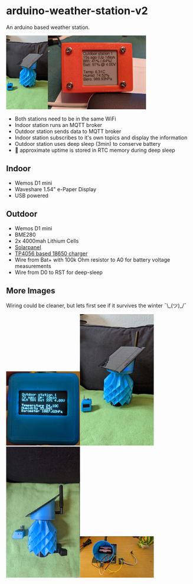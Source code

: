 # arduino-weather-station-v2
An arduino based weather station.


<img src="https://github.com/d4rken/arduino-weather-station-v2/blob/main/Images/stations-frontal.jpg" height="200"><img src="https://github.com/d4rken/arduino-weather-station-v2/raw/main/Images/eink-indoor-station.jpg" height="200">

* Both stations need to be in the same WiFi
* Indoor station runs an MQTT broker
* Outdoor station sends data to MQTT broker
* Indoor station subscribes to it's own topics and display the information
* Outdoor station uses deep sleep (3min) to conserve battery
* 🍰 approximate uptime is stored in RTC memory during deep sleep

## Indoor
* Wemos D1 mini
* Waveshare 1.54" e-Paper Display
* USB powered

## Outdoor
* Wemos D1 mini
* BME280
* 2x 4000mah Lithium Cells
* [Solarpanel](https://www.amazon.de/gp/product/B073XKPWY7)
* [TP4056 based 18650 charger](https://www.amazon.de/dp/B08VD83PR8)
* Wire from Bat+ with 100k Ohm resistor to A0 for battery voltage measurements
* Wire from D0 to RST for deep-sleep

## More Images
Wiring could be cleaner, but lets first see if it survives the winter ¯\\\_(ツ)_/¯

<img src="https://github.com/d4rken/arduino-weather-station-v2/blob/main/Images/cube-display.jpg" width="200"><img src="https://github.com/d4rken/arduino-weather-station-v2/blob/main/Images/stations-frontal.jpg" width="200"><img src="https://github.com/d4rken/arduino-weather-station-v2/blob/main/Images/stations-side.jpg" width="200"><img src="https://github.com/d4rken/arduino-weather-station-v2/blob/main/Images/station-guts.jpg" width="200">
